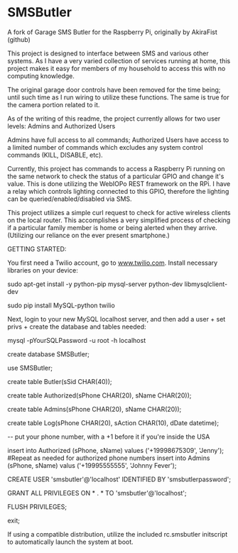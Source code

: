 SMSButler
===============

A fork of Garage SMS Butler for the Raspberry Pi, originally by AkiraFist (github)

This project is designed to interface between SMS and various other systems.
As I have a very varied collection of services running at home, this project
makes it easy for members of my household to access this with no computing knowledge.

The original garage door controls have been removed for the time being; until such
time as I run wiring to utilize these functions. The same is true for the camera portion
related to it.

As of the writing of this readme, the project currently allows for two user levels:
Admins and Authorized Users

Admins have full access to all commands; Authorized Users have access to a
limited number of commands which excludes any system control commands (KILL, DISABLE, etc).

Currently, this project has commands to access a Raspberry Pi running on the same network
to check the status of a particular GPIO and change it's value. This is done utilizing the WebIOPo
REST framework on the RPi. I have a relay which controls lighting connected to this GPIO,
therefore the lighting can be queried/enabled/disabled via SMS.

This project utilizes a simple curl request to check for active wireless clients
on the local router. This accomplishes a very simplified process of checking if a
particular family member is home or being alerted when they arrive. (Utilizing
our reliance on the ever present smartphone.)

GETTING STARTED:

You first need a Twilio account, go to www.twilio.com.
Install necessary libraries on your device:

sudo apt-get install -y python-pip mysql-server python-dev libmysqlclient-dev

sudo pip install MySQL-python twilio

Next, login to your new MySQL localhost server, and then add a user + set privs + create the database and tables needed:

mysql -pYourSQLPassword -u root -h localhost

create database SMSButler;

use SMSButler;

create table Butler(sSid CHAR(40));

create table Authorized(sPhone CHAR(20), sName CHAR(20));

create table Admins(sPhone CHAR(20), sName CHAR(20));

create table Log(sPhone CHAR(20), sAction CHAR(10), dDate datetime);

-- put your phone number, with a +1 before it if you're inside the USA

insert into Authorized (sPhone, sName) values ('+19998675309', 'Jenny');   #Repeat as needed for authorized phone numbers
insert into Admins (sPhone, sName) valus ('+19995555555', 'Johnny Fever');

CREATE USER 'smsbutler'@'localhost' IDENTIFIED BY 'smsbutlerpassword';

GRANT ALL PRIVILEGES ON * . * TO 'smsbutler'@'localhost';

FLUSH PRIVILEGES;

exit;

If using a compatible distribution, utilize the included rc.smsbutler initscript to automatically
launch the system at boot.
